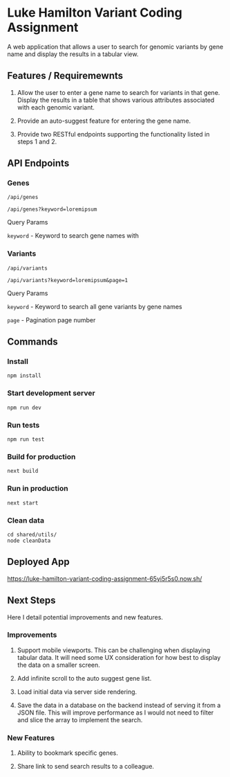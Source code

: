 # Luke Hamilton Variant Coding Assignment

A web application that allows a user to search for genomic variants by gene name and display the results in a tabular view.

## Features / Requiremewnts

1. Allow the user to enter a gene name to search for variants in that gene. Display the results in a table that shows various attributes associated with each genomic variant.

2. Provide an auto-suggest feature for entering the gene name.

3. Provide two RESTful endpoints supporting the functionality listed in steps 1 and 2.

## API Endpoints

### Genes

`/api/genes`

`/api/genes?keyword=loremipsum`

Query Params

`keyword` - Keyword to search gene names with

### Variants

`/api/variants`

`/api/variants?keyword=loremipsum&page=1`

Query Params

`keyword` - Keyword to search all gene variants by gene names

`page` - Pagination page number

## Commands

### Install

`npm install`

### Start development server

`npm run dev`

### Run tests

`npm run test`

### Build for production

`next build`

### Run in production

`next start`

### Clean data

```
cd shared/utils/
node cleanData
```

## Deployed App

https://luke-hamilton-variant-coding-assignment-65yi5r5s0.now.sh/

## Next Steps

Here I detail potential improvements and new features.

### Improvements

1. Support mobile viewports. This can be challenging when displaying tabular data. It will need some UX consideration for how best to display the data on a smaller screen.

2. Add infinite scroll to the auto suggest gene list.

3. Load initial data via server side rendering.

4. Save the data in a database on the backend instead of serving it from a JSON file. This will improve performance as I would not need to filter and slice the array to implement the search.

### New Features

1. Ability to bookmark specific genes.

2. Share link to send search results to a colleague.
